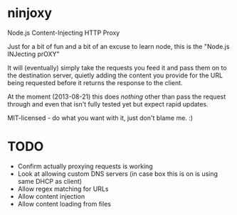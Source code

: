 ninjoxy
=======

Node.js Content-Injecting HTTP Proxy

Just for a bit of fun and a bit of an excuse to learn node, this is the "Node.js INJecting prOXY"

It will (eventually) simply take the requests you feed it and pass them on to the destination server, quietly adding the content you provide for the URL being requested before it returns the response to the client.

At the moment (2013-08-21) this does _nothing_ other than pass the request through and even that isn't fully tested yet but expect rapid updates.

MIT-licensed - do what you want with it, just don't blame me. :)

TODO
====
- Confirm actually proxying requests is working
- Look at allowing custom DNS servers (in case box this is on is using same DHCP as client)
- Allow regex matching for URLs
- Allow content injection
- Allow content loading from files
